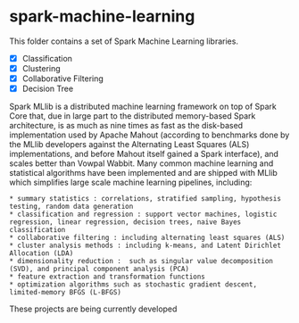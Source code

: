 spark-machine-learning
==========================

This folder contains a set of Spark Machine Learning libraries.

- [x] Classification
- [x] Clustering
- [x] Collaborative Filtering
- [x] Decision Tree

Spark MLlib is a distributed machine learning framework on top of Spark Core that, due in large part to the distributed memory-based Spark architecture, is as much as nine times as fast as the disk-based implementation used by Apache Mahout (according to benchmarks done by the MLlib developers against the Alternating Least Squares (ALS) implementations, and before Mahout itself gained a Spark interface), and scales better than Vowpal Wabbit. Many common machine learning and statistical algorithms have been implemented and are shipped with MLlib which simplifies large scale machine learning pipelines, including:

    * summary statistics : correlations, stratified sampling, hypothesis testing, random data generation
    * classification and regression : support vector machines, logistic regression, linear regression, decision trees, naive Bayes classification
    * collaborative filtering : including alternating least squares (ALS)
    * cluster analysis methods : including k-means, and Latent Dirichlet Allocation (LDA)
    * dimensionality reduction :  such as singular value decomposition (SVD), and principal component analysis (PCA)
    * feature extraction and transformation functions
    * optimization algorithms such as stochastic gradient descent, limited-memory BFGS (L-BFGS)
	
These projects are being currently developed


